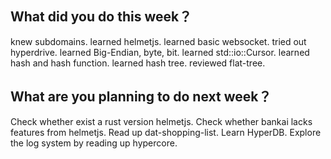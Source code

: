 ## What did you do this week？
knew subdomains.
learned helmetjs.
learned basic websocket.
tried out hyperdrive.
learned Big-Endian, byte, bit.
learned std::io::Cursor.
learned hash and hash function.
learned hash tree.
reviewed flat-tree.

## What are you planning to do next week？
Check whether exist a rust version helmetjs.
Check whether bankai lacks features from helmetjs.
Read up dat-shopping-list.
Learn HyperDB.
Explore the log system by reading up hypercore.    